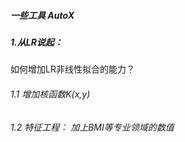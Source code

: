 ##### 一些工具 AutoX



##### 1.从LR说起：

如何增加LR非线性拟合的能力？

###### 1.1  增加核函数K(x,y) 

###### 1.2 特征工程： 加上BMI等专业领域的数值

